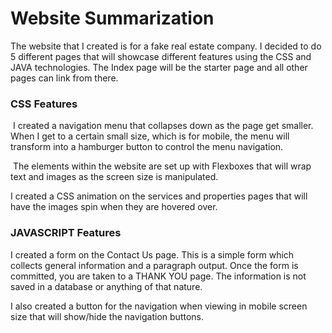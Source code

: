 # Website Summarization

The website that I created is for a fake real estate company.  I decided to do 5 different pages that will showcase different features using the CSS and JAVA technologies.  The Index page will be the starter page and all other pages can link from there.

### CSS Features

​	I created a navigation menu  that collapses down as the page get smaller.  When I get to a certain small size, which is for mobile, the menu will transform into a hamburger button to control the menu navigation.

​	The elements within the website are set up with Flexboxes that will wrap text and images as the screen size is manipulated. 

I created a CSS animation on the services and properties pages that will have the images spin when they are hovered over.

### JAVASCRIPT Features 

I created a form on the Contact Us page.  This is a simple form which collects general information and a paragraph output.  Once the form is committed, you are taken to a THANK YOU page.  The information is not saved in a database or anything of that nature.

I also created a button for the navigation when viewing in mobile screen size that will show/hide the navigation buttons.